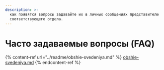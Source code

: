 ```yaml
---
description: >-
  как появятся вопросы задавайте их в личных сообщениях представителю
  соответствующего отдела.
---
```


# Часто задаваемые вопросы (FAQ)

{% content-ref url="../readme/obshie-svedeniya.md" %}
[obshie-svedeniya.md](../readme/obshie-svedeniya.md)
{% endcontent-ref %}

